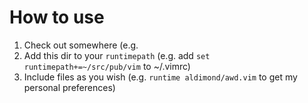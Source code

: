 # How to use

1. Check out somewhere (e.g. 
1. Add this dir to your `runtimepath` (e.g. add `set runtimepath+=~/src/pub/vim` to ~/.vimrc)
1. Include files as you wish (e.g. `runtime aldimond/awd.vim` to get my personal preferences)
